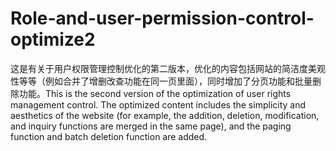 # Role-and-user-permission-control-optimize2
这是有关于用户权限管理控制优化的第二版本，优化的内容包括网站的简洁度美观性等等（例如合并了增删改查功能在同一页里面），同时增加了分页功能和批量删除功能。This is the second version of the optimization of user rights management control. The optimized content includes the simplicity and aesthetics of the website (for example, the addition, deletion, modification, and inquiry functions are merged in the same page), and the paging function and batch deletion function are added.
